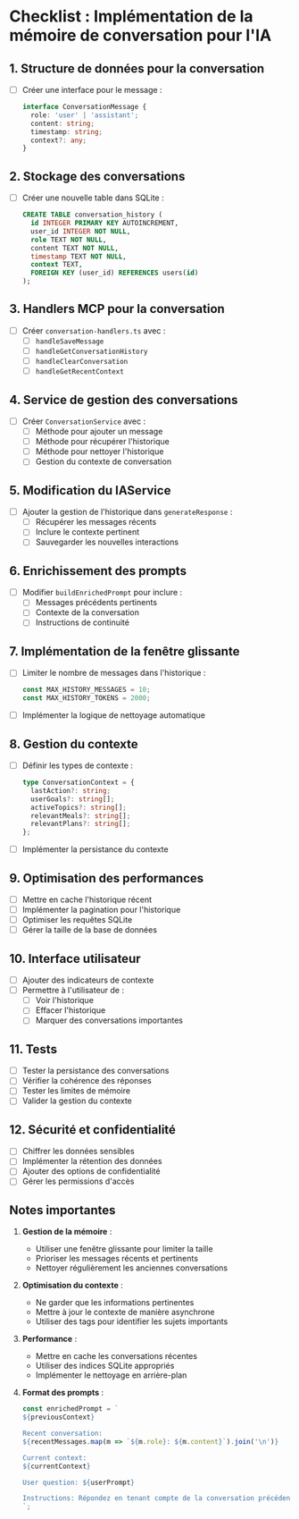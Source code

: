 # Checklist : Implémentation de la mémoire de conversation pour l'IA

## 1. Structure de données pour la conversation

- [ ] Créer une interface pour le message :
  ```typescript
  interface ConversationMessage {
    role: 'user' | 'assistant';
    content: string;
    timestamp: string;
    context?: any;
  }
  ```

## 2. Stockage des conversations

- [ ] Créer une nouvelle table dans SQLite :
  ```sql
  CREATE TABLE conversation_history (
    id INTEGER PRIMARY KEY AUTOINCREMENT,
    user_id INTEGER NOT NULL,
    role TEXT NOT NULL,
    content TEXT NOT NULL,
    timestamp TEXT NOT NULL,
    context TEXT,
    FOREIGN KEY (user_id) REFERENCES users(id)
  );
  ```

## 3. Handlers MCP pour la conversation

- [ ] Créer `conversation-handlers.ts` avec :
  - [ ] `handleSaveMessage`
  - [ ] `handleGetConversationHistory`
  - [ ] `handleClearConversation`
  - [ ] `handleGetRecentContext`

## 4. Service de gestion des conversations

- [ ] Créer `ConversationService` avec :
  - [ ] Méthode pour ajouter un message
  - [ ] Méthode pour récupérer l'historique
  - [ ] Méthode pour nettoyer l'historique
  - [ ] Gestion du contexte de conversation

## 5. Modification du IAService

- [ ] Ajouter la gestion de l'historique dans `generateResponse` :
  - [ ] Récupérer les messages récents
  - [ ] Inclure le contexte pertinent
  - [ ] Sauvegarder les nouvelles interactions

## 6. Enrichissement des prompts

- [ ] Modifier `buildEnrichedPrompt` pour inclure :
  - [ ] Messages précédents pertinents
  - [ ] Contexte de la conversation
  - [ ] Instructions de continuité

## 7. Implémentation de la fenêtre glissante

- [ ] Limiter le nombre de messages dans l'historique :
  ```typescript
  const MAX_HISTORY_MESSAGES = 10;
  const MAX_HISTORY_TOKENS = 2000;
  ```
- [ ] Implémenter la logique de nettoyage automatique

## 8. Gestion du contexte

- [ ] Définir les types de contexte :
  ```typescript
  type ConversationContext = {
    lastAction?: string;
    userGoals?: string[];
    activeTopics?: string[];
    relevantMeals?: string[];
    relevantPlans?: string[];
  };
  ```
- [ ] Implémenter la persistance du contexte

## 9. Optimisation des performances

- [ ] Mettre en cache l'historique récent
- [ ] Implémenter la pagination pour l'historique
- [ ] Optimiser les requêtes SQLite
- [ ] Gérer la taille de la base de données

## 10. Interface utilisateur

- [ ] Ajouter des indicateurs de contexte
- [ ] Permettre à l'utilisateur de :
  - [ ] Voir l'historique
  - [ ] Effacer l'historique
  - [ ] Marquer des conversations importantes

## 11. Tests

- [ ] Tester la persistance des conversations
- [ ] Vérifier la cohérence des réponses
- [ ] Tester les limites de mémoire
- [ ] Valider la gestion du contexte

## 12. Sécurité et confidentialité

- [ ] Chiffrer les données sensibles
- [ ] Implémenter la rétention des données
- [ ] Ajouter des options de confidentialité
- [ ] Gérer les permissions d'accès

## Notes importantes

1. **Gestion de la mémoire** :
   - Utiliser une fenêtre glissante pour limiter la taille
   - Prioriser les messages récents et pertinents
   - Nettoyer régulièrement les anciennes conversations

2. **Optimisation du contexte** :
   - Ne garder que les informations pertinentes
   - Mettre à jour le contexte de manière asynchrone
   - Utiliser des tags pour identifier les sujets importants

3. **Performance** :
   - Mettre en cache les conversations récentes
   - Utiliser des indices SQLite appropriés
   - Implémenter le nettoyage en arrière-plan

4. **Format des prompts** :
   ```typescript
   const enrichedPrompt = `
   ${previousContext}
   
   Recent conversation:
   ${recentMessages.map(m => `${m.role}: ${m.content}`).join('\n')}
   
   Current context:
   ${currentContext}
   
   User question: ${userPrompt}
   
   Instructions: Répondez en tenant compte de la conversation précédente.
   `;
   ```

